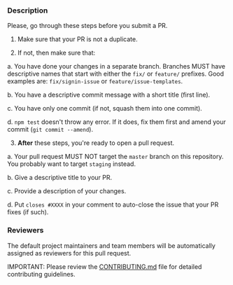 ### Description

Please, go through these steps before you submit a PR.

1. Make sure that your PR is not a duplicate.

2. If not, then make sure that:

a. You have done your changes in a separate branch. Branches MUST have descriptive names that start with either the `fix/` or `feature/` prefixes. Good examples are: `fix/signin-issue` or `feature/issue-templates`.

b. You have a descriptive commit message with a short title (first line).

c. You have only one commit (if not, squash them into one commit).

d. `npm test` doesn't throw any error. If it does, fix them first and amend your commit (`git commit --amend`).

3. **After** these steps, you're ready to open a pull request.

a. Your pull request MUST NOT target the `master` branch on this repository. You probably want to target `staging` instead.

b. Give a descriptive title to your PR.

c. Provide a description of your changes.

d. Put `closes #XXXX` in your comment to auto-close the issue that your PR fixes (if such).

### Reviewers

The default project maintainers and team members will be automatically assigned as reviewers for this pull request.

IMPORTANT: Please review the [CONTRIBUTING.md](../CONTRIBUTING.md) file for detailed contributing guidelines.
